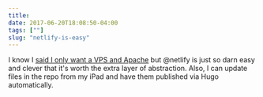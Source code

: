 ```yaml
---
title: 
date: 2017-06-20T18:08:50-04:00
tags: [""]
slug: "netlify-is-easy"
---
```


I know I [said I only want a VPS and Apache](https://baty.net/micro/2017/i-like-my-sites-on-a-vps/) but
@netlify is just so darn easy and clever that it's worth the extra layer of abstraction. Also, I can update files in the repo from my iPad and have them published via Hugo automatically.